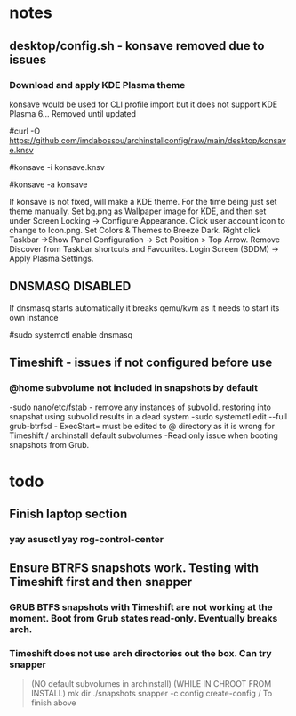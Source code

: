 # notes
## desktop/config.sh - konsave removed due to issues

### Download and apply KDE Plasma theme
konsave would be used for CLI profile import but it does not support KDE Plasma 6... Removed until updated

#curl -O https://github.com/imdabossou/archinstallconfig/raw/main/desktop/konsave.knsv

#konsave -i konsave.knsv

#konsave -a konsave

If konsave is not fixed, will make a KDE theme. For the time being just set theme manually. Set bg.png as Wallpaper image for KDE, and then set under Screen Locking -> Configure Appearance. Click user account icon to change to Icon.png. Set Colors & Themes to Breeze Dark. Right click Taskbar ->Show Panel Configuration -> Set Position > Top Arrow. Remove Discover from Taskbar shortcuts and Favourites. Login Screen (SDDM) -> Apply Plasma Settings.

## DNSMASQ DISABLED
If dnsmasq starts automatically it breaks qemu/kvm as it needs to start its own instance


#sudo systemctl enable dnsmasq 

## Timeshift - issues if not configured before use

### @home subvolume not included in snapshots by default
-sudo nano/etc/fstab - remove any instances of subvolid. restoring into snapshat using subvolid results in a dead system
-sudo systemctl edit --full grub-btrfsd - ExecStart= must be edited to @ directory as it is wrong for Timeshift / archinstall default subvolumes
-Read only issue when booting snapshots from Grub.


# todo

## Finish laptop section
### yay asusctl yay rog-control-center

## Ensure BTRFS snapshots work. Testing with Timeshift first and then snapper
### GRUB BTFS snapshots with Timeshift are not working at the moment. Boot from Grub states read-only. Eventually breaks arch.
### Timeshift does not use arch directories out the box. Can try snapper
> (NO default subvolumes in archinstall)
> (WHILE IN CHROOT FROM INSTALL)
>  mk dir ./snapshots
>  snapper -c config create-config /
> To finish above
